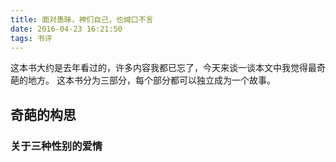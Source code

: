 ```yaml
---
title: 面对愚昧，神们自己，也缄口不言
date: 2016-04-23 16:21:50
tags: 书评
---
```

这本书大约是去年看过的，许多内容我都已忘了，今天来谈一谈本文中我觉得最奇葩的地方。
这本书分为三部分，每个部分都可以独立成为一个故事。
## 奇葩的构思
### 关于三种性别的爱情